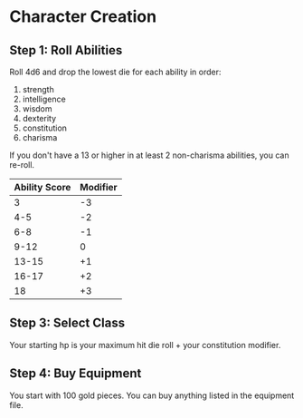 # Character Creation

## Step 1: Roll Abilities
Roll 4d6 and drop the lowest die for each ability in order:
1. strength
2. intelligence
3. wisdom
4. dexterity
5. constitution
6. charisma

If you don't have a 13 or higher in at least 2 non-charisma abilities, you can re-roll.

| Ability Score | Modifier |
|---------------|----------|
| 3             | -3       |
| 4-5           | -2       |
| 6-8           | -1       |
| 9-12          | 0        |
| 13-15         | +1       |
| 16-17         | +2       |
| 18            | +3       |

## Step 3: Select Class
Your starting hp is your maximum hit die roll + your constitution modifier.

## Step 4: Buy Equipment
You start with 100 gold pieces. You can buy anything listed in the equipment file.
